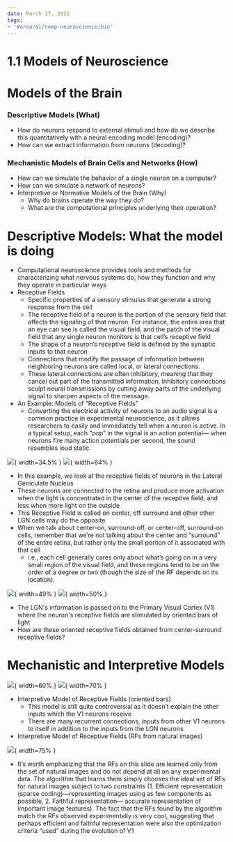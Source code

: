 ```yaml
---
date: March 17, 2021
tags:
- '#area/ai/comp-neuroscience/bio'
---
```


# 1.1 Models of Neuroscience

# Models of the Brain

### Descriptive Models (What)

- How do neurons respond to external stimuli and how do we describe this quantitatively with a neural encoding model (encoding)?
- How can we extract information from neurons (decoding)?

### Mechanistic Models of Brain Cells and Networks (How)

- How can we simulate the behavior of a single neuron on a computer?
- How can we simulate a network of neurons?
- Interpretive or Normative Models of the Brain (Why)
  - Why do brains operate the way they do?
  - What are the computational principles underlying their operation?

# Descriptive Models: What the model is doing

- Computational neuroscience provides tools and methods for characterizing what nervous systems do, how they function and why they operate in particular ways
- Receptive Fields
  - Specific properties of a sensory stimulus that generate a strong response from the cell
  - The receptive field of a neuron is the portion of the sensory field that affects the signaling of that neuron. For instance, the entire area that an eye can see is called the visual field, and the patch of the visual field that any single neuron monitors is that cell’s receptive field
  - The shape of a neuron’s receptive field is defined by the synaptic inputs to that neuron
  - Connections that modify the passage of information between neighboring neurons are called local, or lateral connections.
  - These lateral connections are often inhibitory, meaning that they cancel out part of the transmitted information. Inhibitory connections sculpt neural transmissions by cutting away parts of the underlying signal to sharpen aspects of the message.
- An Example: Models of “Receptive Fields”
  - Converting the electrical activity of neurons to an audio signal is a common practice in experimental neuroscience, as it allows researchers to easily and immediately tell when a neuron is active. In a typical setup, each “pop” in the signal is an action potential— when neurons fire many action potentials per second, the sound resembles loud static.

![](1.1.1.png){ width=34.5% } ![](1.1.2.png){ width=64% }

- In this example, we look at the receptive fields of neurons in the Lateral Geniculate Nucleus
- These neurons are connected to the retina and produce more activation when the light is concentrated in the center of the receptive field, and less when more light on the outside
- This Receptive Field is called on center, off surround and other other LGN cells may do the opposite
- When we talk about center-on, surround-off, or center-off, surround-on cells, remember that we’re not talking about the center and “surround” of the entire retina, but rather only the small portion of it associated with that cell
  - i.e., each cell generally cares only about what’s going on in a very small region of the visual field, and these regions tend to be on the order of a degree or two (though the size of the RF depends on its location).

![](1.1.3.png){ width=49% }
![](1.1.4.png){ width=50% }

- The LGN's information is passed on to the Primary Visual Cortex (V1) where the neuron's receptive fields are stimulated by oriented bars of light
- How are these oriented receptive fields obtained from center-surround receptive fields?

# Mechanistic and Interpretive Models

![](1.1.5.png#center){ width=60% }
![](1.1.6.png#center){ width=70% }

- Interpretive Model of Receptive Fields (oriented bars)
  - This model is still quite controversial as it doesn’t explain the other inputs which the V1 neurons receive
  - There are many recurrent connections, inputs from other V1 neurons to itself in addition to the inputs from the LGN neurons
- Interpretive Model of Receptive Fields (RFs from natural images)

![](1.1.7.png#center){ width=75% }

- It’s worth emphasizing that the RFs on this slide are learned only from the set of natural images and do not depend at all on any experimental data. The algorithm that learns them simply chooses the ideal set of RFs for natural images subject to two constraints (1. Efficient representation (sparse coding)—representing images using as few components as possible, 2. Faithful representation— accurate representation of important image features). The fact that the RFs found by the algorithm match the RFs observed experimentally is very cool, suggesting that perhaps efficient and faithful representation were also the optimization criteria “used” during the evolution of V1